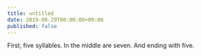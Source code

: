 ```yaml
---
title: untitled
date: 2019-08-29T00:00:00+09:00
published: false
---
```


First, five syllables.
In the middle are seven.
And ending with five.